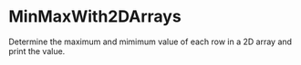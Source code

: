 # MinMaxWith2DArrays
Determine the maximum and mimimum value of each row in a 2D array and print the value.
